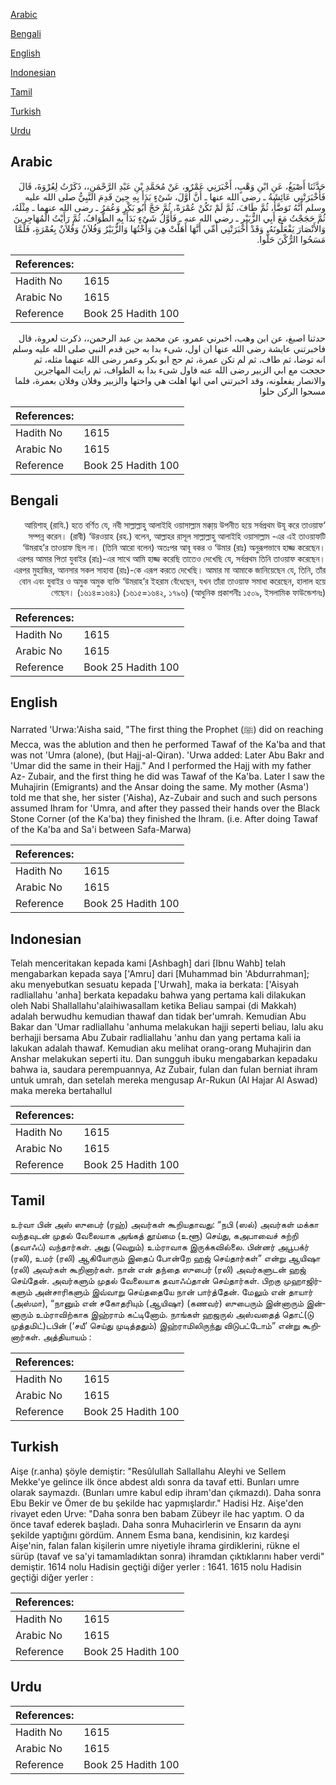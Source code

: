 [Arabic](#arabic)

[Bengali](#bengali)

[English](#english)

[Indonesian](#indonesian)

[Tamil](#tamil)

[Turkish](#turkish)

[Urdu](#urdu)

## Arabic


<div dir="rtl" lang="ar" style={{fontSize:'larger',backgroundColor:'#f8f9fa',padding:20}}>
حَدَّثَنَا أَصْبَغُ، عَنِ ابْنِ وَهْبٍ، أَخْبَرَنِي عَمْرٌو، عَنْ مُحَمَّدِ بْنِ عَبْدِ الرَّحْمَنِ،، ذَكَرْتُ لِعُرْوَةَ، قَالَ فَأَخْبَرَتْنِي عَائِشَةُ ـ رضى الله عنها ـ أَنَّ أَوَّلَ، شَىْءٍ بَدَأَ بِهِ حِينَ قَدِمَ النَّبِيُّ صلى الله عليه وسلم أَنَّهُ تَوَضَّأَ، ثُمَّ طَافَ، ثُمَّ لَمْ تَكُنْ عُمْرَةً، ثُمَّ حَجَّ أَبُو بَكْرٍ وَعُمَرُ ـ رضى الله عنهما ـ مِثْلَهُ، ثُمَّ حَجَجْتُ مَعَ أَبِي الزُّبَيْرِ ـ رضى الله عنه ـ فَأَوَّلُ شَىْءٍ بَدَأَ بِهِ الطَّوَافُ، ثُمَّ رَأَيْتُ الْمُهَاجِرِينَ وَالأَنْصَارَ يَفْعَلُونَهُ، وَقَدْ أَخْبَرَتْنِي أُمِّي أَنَّهَا أَهَلَّتْ هِيَ وَأُخْتُهَا وَالزُّبَيْرُ وَفُلاَنٌ وَفُلاَنٌ بِعُمْرَةٍ، فَلَمَّا مَسَحُوا الرُّكْنَ حَلُّوا‏.‏
</div>
<div style={{backgroundColor:'#f8f9fa',padding:20, marginBottom: 10}}><table> <thead> <tr> <th>References:</th> <th></th> </tr> </thead> <tbody><tr><td>Hadith No</td><td>1615</td></tr><tr><td>Arabic No</td><td>1615</td></tr><tr><td>Reference</td><td>Book 25 Hadith 100</td></tr></tbody></table></div>


<div dir="rtl" lang="ar" style={{fontSize:'larger',backgroundColor:'#f8f9fa',padding:20}}>
حدثنا اصبغ، عن ابن وهب، اخبرني عمرو، عن محمد بن عبد الرحمن،، ذكرت لعروة، قال فاخبرتني عايشة رضى الله عنها ان اول، شىء بدا به حين قدم النبي صلى الله عليه وسلم انه توضا، ثم طاف، ثم لم تكن عمرة، ثم حج ابو بكر وعمر رضى الله عنهما مثله، ثم حججت مع ابي الزبير رضى الله عنه فاول شىء بدا به الطواف، ثم رايت المهاجرين والانصار يفعلونه، وقد اخبرتني امي انها اهلت هي واختها والزبير وفلان وفلان بعمرة، فلما مسحوا الركن حلوا
</div>
<div style={{backgroundColor:'#f8f9fa',padding:20, marginBottom: 10}}><table> <thead> <tr> <th>References:</th> <th></th> </tr> </thead> <tbody><tr><td>Hadith No</td><td>1615</td></tr><tr><td>Arabic No</td><td>1615</td></tr><tr><td>Reference</td><td>Book 25 Hadith 100</td></tr></tbody></table></div>

## Bengali


<div dir="rtl" lang="bn" style={{fontSize:'larger',backgroundColor:'#f8f9fa',padding:20}}>
‘আয়িশাহ্ (রাযি.) হতে বর্ণিত যে, নবী সাল্লাল্লাহু আলাইহি ওয়াসাল্লাম মক্কা্য় উপনীত হয়ে সর্বপ্রথম উযূ করে তাওয়াফ সম্পন্ন করেন। (রাবী) ‘উরওয়াহ (রহ.) বলেন, আল্লাহর রাসূল সাল্লাল্লাহু আলাইহি ওয়াসাল্লাম -এর এই তাওয়াফটি ‘উমরাহ’র তাওয়াফ ছিল না। (তিনি আরো বলেন) অতঃপর আবূ বকর ও ‘উমার (রাঃ) অনুরূপভাবে হাজ্জ করেছেন। এরপর আমার পিতা যুবাইর (রাঃ)-এর সাথে আমি হাজ্জ করেছি তাতেও দেখেছি যে, সর্বপ্রথম তিনি তাওয়াফ করেছেন। এরপর মুহাজির, আনসার সকল সাহাবা (রাঃ)-কে এরূপ করতে দেখেছি। আমার মা আমাকে জানিয়েছেন যে, তিনি, তাঁর বোন এবং যুবাইর ও অমুক অমুক ব্যক্তি ‘উমরাহ’র ইহরাম বেঁধেছেন, যখন তাঁরা তাওয়াফ সমাধা করেছেন, হালাল হয়ে গেছেন। (১৬১৪=১৬৪১) (১৬১৫=১৬৪২, ১৭৯৬) (আধুনিক প্রকাশনীঃ ১৫০৯, ইসলামিক ফাউন্ডেশনঃ)
</div>
<div style={{backgroundColor:'#f8f9fa',padding:20, marginBottom: 10}}><table> <thead> <tr> <th>References:</th> <th></th> </tr> </thead> <tbody><tr><td>Hadith No</td><td>1615</td></tr><tr><td>Arabic No</td><td>1615</td></tr><tr><td>Reference</td><td>Book 25 Hadith 100</td></tr></tbody></table></div>

## English


<div dir="ltr" lang="en" style={{fontSize:'larger',backgroundColor:'#f8f9fa',padding:20}}>
Narrated 'Urwa:'Aisha said, "The first thing the Prophet (ﷺ) did on reaching Mecca, was the ablution and then he performed Tawaf of the Ka'ba and that was not 'Umra (alone), (but Hajj-al-Qiran). 'Urwa added: Later Abu Bakr and 'Umar did the same in their Hajj." And I performed the Hajj with my father Az- Zubair, and the first thing he did was Tawaf of the Ka'ba. Later I saw the Muhajirin (Emigrants) and the Ansar doing the same. My mother (Asma') told me that she, her sister ('Aisha), Az-Zubair and such and such persons assumed Ihram for 'Umra, and after they passed their hands over the Black Stone Corner (of the Ka'ba) they finished the Ihram. (i.e. After doing Tawaf of the Ka'ba and Sa'i between Safa-Marwa)
</div>
<div style={{backgroundColor:'#f8f9fa',padding:20, marginBottom: 10}}><table> <thead> <tr> <th>References:</th> <th></th> </tr> </thead> <tbody><tr><td>Hadith No</td><td>1615</td></tr><tr><td>Arabic No</td><td>1615</td></tr><tr><td>Reference</td><td>Book 25 Hadith 100</td></tr></tbody></table></div>

## Indonesian


<div dir="ltr" lang="id" style={{fontSize:'larger',backgroundColor:'#f8f9fa',padding:20}}>
Telah menceritakan kepada kami [Ashbagh] dari [Ibnu Wahb] telah mengabarkan kepada saya ['Amru] dari [Muhammad bin 'Abdurrahman]; aku menyebutkan sesuatu kepada ['Urwah], maka ia berkata: ['Aisyah radliallahu 'anha] berkata kepadaku bahwa yang pertama kali dilakukan oleh Nabi Shallallahu'alaihiwasallam ketika Beliau sampai (di Makkah) adalah berwudhu kemudian thawaf dan tidak ber'umrah. Kemudian Abu Bakar dan 'Umar radliallahu 'anhuma melakukan hajji seperti beliau, lalu aku berhajji bersama Abu Zubair radliallahu 'anhu dan yang pertama kali ia lakukan adalah thawaf. Kemudian aku melihat orang-orang Muhajirin dan Anshar melakukan seperti itu. Dan sungguh ibuku mengabarkan kepadaku bahwa ia, saudara perempuannya, Az Zubair, fulan dan fulan berniat ihram untuk umrah, dan setelah mereka mengusap Ar-Rukun (Al Hajar Al Aswad) maka mereka bertahallul
</div>
<div style={{backgroundColor:'#f8f9fa',padding:20, marginBottom: 10}}><table> <thead> <tr> <th>References:</th> <th></th> </tr> </thead> <tbody><tr><td>Hadith No</td><td>1615</td></tr><tr><td>Arabic No</td><td>1615</td></tr><tr><td>Reference</td><td>Book 25 Hadith 100</td></tr></tbody></table></div>

## Tamil


<div dir="ltr" lang="ta" style={{fontSize:'larger',backgroundColor:'#f8f9fa',padding:20}}>
உர்வா பின் அஸ் ஸுபைர் (ரஹ்) அவர்கள் கூறியதாவது: “நபி (ஸல்) அவர்கள் மக்கா வந்தவுடன் முதல் வேலையாக அங்கத் தூய்மை (உளூ) செய்து, கஅபாவைச் சுற்றி (தவாஃப்) வந்தார்கள். அது (வெறும்) உம்ராவாக இருக்கவில்லை. பின்னர் அபூபக்ர் (ரலி), உமர் (ரலி) ஆகியோரும் இதைப் போன்றே ஹஜ் செய்தார்கள்” என்று ஆயிஷா (ரலி) அவர்கள் கூறினார்கள். நான் என் தந்தை ஸுபைர் (ரலி) அவர்களுடன் ஹஜ் செய்தேன். அவர்களும் முதல் வேலையாக தவாஃப்தான் செய்தார்கள். பிறகு முஹாஜிர்களும் அன்சாரிகளும் இவ்வாறு செய்ததையே நான் பார்த்தேன். மேலும் என் தாயார் (அஸ்மா), “நானும் என் சகோதரியும் (ஆயிஷா) (கணவர்) ஸுபைரும் இன்னாரும் இன்னாரும் உம்ராவிற்காக இஹ்ராம் கட்டினோம். நாங்கள் ஹஜருல் அஸ்வதைத் தொட்(டு முத்தமிட்)டபின் (‘சயீ’ செய்து முடித்ததும்) இஹ்ராமிலிருந்து விடுபட்டோம்” என்று கூறினார்கள். அத்தியாயம் :
</div>
<div style={{backgroundColor:'#f8f9fa',padding:20, marginBottom: 10}}><table> <thead> <tr> <th>References:</th> <th></th> </tr> </thead> <tbody><tr><td>Hadith No</td><td>1615</td></tr><tr><td>Arabic No</td><td>1615</td></tr><tr><td>Reference</td><td>Book 25 Hadith 100</td></tr></tbody></table></div>

## Turkish


<div dir="ltr" lang="tr" style={{fontSize:'larger',backgroundColor:'#f8f9fa',padding:20}}>
Aişe (r.anha) şöyle demiştir: "Resûlullah Sallallahu Aleyhi ve Sellem Mekke'ye gelince ilk önce abdest aldı sonra da tavaf etti. Bunları umre olarak saymazdı. (Bunları umre kabul edip ihram'dan çıkmazdı). Daha sonra Ebu Bekir ve Ömer de bu şekilde hac yapmışlardır." Hadisi Hz. Aişe'den rivayet eden Urve: "Daha sonra ben babam Zübeyr ile hac yaptım. O da önce tavaf ederek başladı. Daha sonra Muhacirlerin ve Ensarın da aynı şekilde yaptığını gördüm. Annem Esma bana, kendisinin, kız kardeşi Aişe'nin, falan falan kişilerin umre niyetiyle ihrama girdiklerini, rükne el sürüp (tavaf ve sa'yi tamamladıktan sonra) ihramdan çıktıklarını haber verdi" demiştir. 1614 nolu Hadisin geçtiği diğer yerler : 1641. 1615 nolu Hadisin geçtiği diğer yerler :
</div>
<div style={{backgroundColor:'#f8f9fa',padding:20, marginBottom: 10}}><table> <thead> <tr> <th>References:</th> <th></th> </tr> </thead> <tbody><tr><td>Hadith No</td><td>1615</td></tr><tr><td>Arabic No</td><td>1615</td></tr><tr><td>Reference</td><td>Book 25 Hadith 100</td></tr></tbody></table></div>

## Urdu


<div dir="rtl" lang="ur" style={{fontSize:'larger',backgroundColor:'#f8f9fa',padding:20}}>

</div>
<div style={{backgroundColor:'#f8f9fa',padding:20, marginBottom: 10}}><table> <thead> <tr> <th>References:</th> <th></th> </tr> </thead> <tbody><tr><td>Hadith No</td><td>1615</td></tr><tr><td>Arabic No</td><td>1615</td></tr><tr><td>Reference</td><td>Book 25 Hadith 100</td></tr></tbody></table></div>